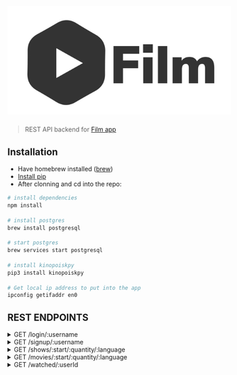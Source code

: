 # ![Film](images/logo.png)
> REST API backend for [Film app](https://github.com/balamou/Film)

## Installation 
- Have homebrew installed ([brew](https://brew.sh))
- [Install pip](https://pip.pypa.io/en/stable/installing/)
- After clonning and cd into the repo:

```sh
# install dependencies
npm install

# install postgres
brew install postgresql

# start postgres 
brew services start postgresql

# install kinopoiskpy
pip3 install kinopoiskpy

# Get local ip address to put into the app
ipconfig getifaddr en0
```

## REST ENDPOINTS

<details>
    <summary>GET /login/:username</summary>
    returns user id as an integer
</details>
<details>
    <summary>GET /signup/:username</summary>
    returns user id as an integer 
</details>

<details>
    <summary>GET /shows/:start/:quantity/:language</summary>
    <b>start</b>: starting index of the show<br/>
    <b>quantity</b>: amount of shows to fetch<br/>
    <b>language</b>: language<br/>

    returns {shows: [{id: INT, posterURL?: STRING}], isLast: BOOL}
</details>
<details>
    <summary>GET /movies/:start/:quantity/:language</summary>
    <b>start</b>: starting index of the movie<br/>
    <b>quantity</b> amount of movies to fetch<br/>
    <b>language</b> language<br/>

    returns {shows: [{id: INT, posterURL?: STRING}], isLast: BOOL}
</details>

<details>
    <summary>GET /watched/:userId</summary>
    retuns all watched content (movie or show)
</details>
